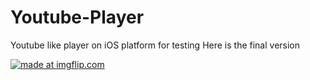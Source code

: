 # Youtube-Player
Youtube like player on iOS platform for testing
Here is the final version

<a href="https://imgflip.com/gif/33l7ca"><img src="https://i.imgflip.com/33l7ca.gif" title="made at imgflip.com"/></a>
